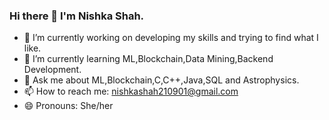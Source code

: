### Hi there 👋 I'm Nishka Shah.


- 🔭 I’m currently working on developing my skills and trying to find what I like.
- 🌱 I’m currently learning ML,Blockchain,Data Mining,Backend Development.
- 💬 Ask me about ML,Blockchain,C,C++,Java,SQL and Astrophysics.
- 📫 How to reach me: nishkashah210901@gmail.com
- 😄 Pronouns: She/her

